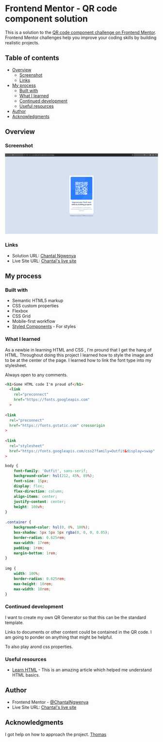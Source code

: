 # Frontend Mentor - QR code component solution

This is a solution to the [QR code component challenge on Frontend Mentor](https://www.frontendmentor.io/challenges/qr-code-component-iux_sIO_H). Frontend Mentor challenges help you improve your coding skills by building realistic projects. 

## Table of contents

- [Overview](#overview)
  - [Screenshot](#screenshot)
  - [Links](#links)
- [My process](#my-process)
  - [Built with](#built-with)
  - [What I learned](#what-i-learned)
  - [Continued development](#continued-development)
  - [Useful resources](#useful-resources)
- [Author](#author)
- [Acknowledgments](#acknowledgments)


## Overview

### Screenshot

<img src="screenshot.png" width="800" />


### Links

- Solution URL: [Chantal Ngwenya](https://github.com/ChantalNgwenya)
- Live Site URL: [Chantal's live site](https://vercel.com/chantalngwenyas-projects/qr-code-card-component)

## My process

### Built with

- Semantic HTML5 markup
- CSS custom properties
- Flexbox
- CSS Grid
- Mobile-first workflow
- [Styled Components](https://styled-components.com/) - For styles

### What I learned

As a newbie in learning HTML and CSS , I'm pround that I get the hang of HTML. 
Throughout doing this project I learned how to style the image and to be at the center of the page. 
I learned how to link the font type into my stylesheet.

Always open to any comments.

```html
<h1>Some HTML code I'm proud of</h1>
  <link 
    rel="preconnect" 
    href="https://fonts.googleapis.com"
  >

<link
  rel="preconnect" 
  href="https://fonts.gstatic.com" crossorigin
>

<link
  rel="stylesheet"
  href="https://fonts.googleapis.com/css2?family=Outfit&display=swap" 
>
```
```css
body {
    font-family: 'Outfit', sans-serif;
	background-color: hsl(212, 45%, 89%);
	font-size: 15px;
	display: flex;
	flex-direction: column;
	align-items: center;
	justify-content: center;
	height: 100vh;
}

.container {
	background-color: hsl(0, 0%, 100%);
	box-shadow: 5px 5px 5px rgba(0, 0, 0, 0.05);
	border-radius: 0.625rem;
	max-width: 17rem;
	padding: 1rem;
	margin-bottom: 1rem;
}

img {
	width: 100%;
	border-radius: 0.625rem;
	max-height: 18rem;
	max-width: 18rem;
}
```

### Continued development

I want to create my own QR Generator so that this can be the standard template.

Links to documents or other content could be contained in the QR code. I am going to ponder on anything that might be helpful.

To also play arond css properties.

### Useful resources

- [Learn HTML](https://developer.mozilla.org/en-US/docs/Learn/HTML/Tables/Basics) - This is an amazing article which helped me understand HTML basics.


## Author

- Frontend Mentor - [@ChantalNgwenya](https://www.frontendmentor.io/profile/ChantalNgwenya)
- Live Site URL: [Chantal's live site](https://vercel.com/chantalngwenyas-projects/qr-code-card-component)


## Acknowledgments

I got help on how to approach the project.
[Thomas](https://youtu.be/JFyMWwOxHYM?si=VlTKqYgJspuweGd7)

